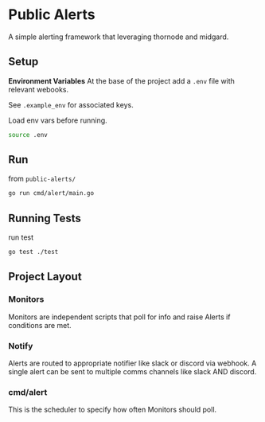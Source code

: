 # Public Alerts

A simple alerting framework that leveraging thornode and midgard.

## Setup

**Environment Variables**
At the base of the project add a `.env` file with relevant webooks.

See `.example_env` for associated keys.

Load env vars before running.

```bash
source .env
```

## Run

from `public-alerts/`

```bash
go run cmd/alert/main.go
```

## Running Tests

run test

```bash
go test ./test
```

## Project Layout

### Monitors

Monitors are independent scripts that poll for info and raise Alerts if conditions are met.

### Notify

Alerts are routed to appropriate notifier like slack or discord via webhook. A single alert can be sent to multiple comms channels like slack AND discord.

### cmd/alert

This is the scheduler to specify how often Monitors should poll.

